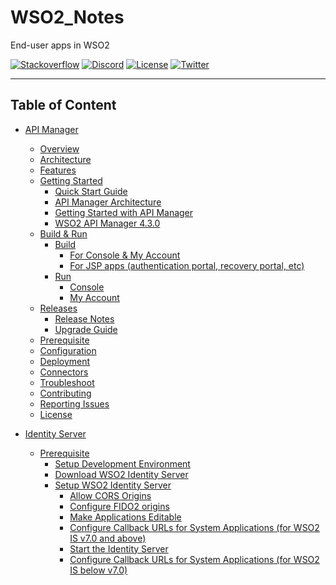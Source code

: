 # WSO2_Notes 

End-user apps in WSO2  

[![Stackoverflow](https://img.shields.io/badge/Ask%20for%20help%20on-Stackoverflow-orange)](https://stackoverflow.com/questions/tagged/wso2is)
[![Discord](https://img.shields.io/badge/Join%20us%20on-Discord-%23e01563.svg)](https://discord.gg/wso2)
[![License](https://img.shields.io/badge/License-Apache%202.0-blue.svg)](https://github.com/wso2/product-is/blob/master/LICENSE)
[![Twitter](https://img.shields.io/twitter/follow/wso2.svg?style=social&label=Follow)](https://twitter.com/intent/follow?screen_name=wso2)

---

## Table of Content

<!-- Execute: `node scripts/generate-markdown-toc.js README.md` -->
<!-- TOC:START - Do not remove or modify this section -->

- [API Manager](api-manager/README.md)
  * [Overview](api-manager/overview.md)
  * [Architecture](api-manager/architecture.md)
  * [Features](api-manager/features.md)
  * [Getting Started](api-manager/get-started/README.md)
    + [Quick Start Guide](api-manager/get-started/quick-start-guide.md)
    + [API Manager Architecture](api-manager/get-started/apim-architecture.md)
    + [Getting Started with API Manager](api-manager/get-started/getting-started-with-apim.md)
    + [WSO2 API Manager 4.3.0](api-manager/get-started/intro.md)
  * [Build & Run](api-manager/build-run.md)
    + [Build](api-manager/build-run/build.md)
      - [For Console & My Account](api-manager/build-run/build-console-my-account.md)
      - [For JSP apps (authentication portal, recovery portal, etc)](api-manager/build-run/build-jsp-apps.md)
    + [Run](api-manager/build-run/run.md)
      - [Console](api-manager/build-run/run-console.md)
      - [My Account](api-manager/build-run/run-my-account.md)
  * [Releases](api-manager/releases.md)
    + [Release Notes](api-manager/releases/release-notes.md)
    + [Upgrade Guide](api-manager/releases/upgrade-guide.md)
  * [Prerequisite](api-manager/prerequisite.md)
    <!-- + [Setup Development Environment](api-manager/prerequisite/setup-development-environment.md)
    + [Download WSO2 Identity Server](api-manager/prerequisite/download-wso2-identity-server.md)
    + [Setup WSO2 Identity Server](api-manager/prerequisite/setup-wso2-identity-server.md)
      - [Allow CORS Origins](api-manager/prerequisite/allow-cors-origins.md)
      - [Configure FIDO2 origins](api-manager/prerequisite/configure-fido2-origins.md)
      - [Make Applications Editable](api-manager/prerequisite/make-applications-editable.md)
      - [Configure Callback URLs for System Applications (for WSO2 IS v7.0 and above)](api-manager/prerequisite/configure-callback-urls-for-system-applications-for-wso2-is-v70-and-above.md)
      - [Start the Identity Server](api-manager/prerequisite/start-the-identity-server.md)
      - [Configure Callback URLs for System Applications (for WSO2 IS below v7.0)](api-manager/prerequisite/configure-callback-urls-for-system-applications-for-wso2-is-below-v70.md)    -->
  * [Configuration](api-manager/configuration.md)
  * [Deployment](api-manager/deployment.md)
  * [Connectors](api-manager/connectors.md)
  * [Troubleshoot](api-manager/troubleshoot.md)
  * [Contributing](api-manager/contributing.md)
  * [Reporting Issues](api-manager/reporting-issues.md)
  * [License](api-manager/license.md)

- [Identity Server](identity-server/README.md)  
  * [Prerequisite](api-manager/prerequisite.md)
    + [Setup Development Environment](api-manager/prerequisite/setup-development-environment.md)
    + [Download WSO2 Identity Server](api-manager/prerequisite/download-wso2-identity-server.md)
    + [Setup WSO2 Identity Server](api-manager/prerequisite/setup-wso2-identity-server.md)
      - [Allow CORS Origins](api-manager/prerequisite/allow-cors-origins.md)
      - [Configure FIDO2 origins](api-manager/prerequisite/configure-fido2-origins.md)
      - [Make Applications Editable](api-manager/prerequisite/make-applications-editable.md)
      - [Configure Callback URLs for System Applications (for WSO2 IS v7.0 and above)](api-manager/prerequisite/configure-callback-urls-for-system-applications-for-wso2-is-v70-and-above.md)
      - [Start the Identity Server](api-manager/prerequisite/start-the-identity-server.md)
      - [Configure Callback URLs for System Applications (for WSO2 IS below v7.0)](api-manager/prerequisite/configure-callback-urls-for-system-applications-for-wso2-is-below-v70.md)   

<!-- TOC:END -->